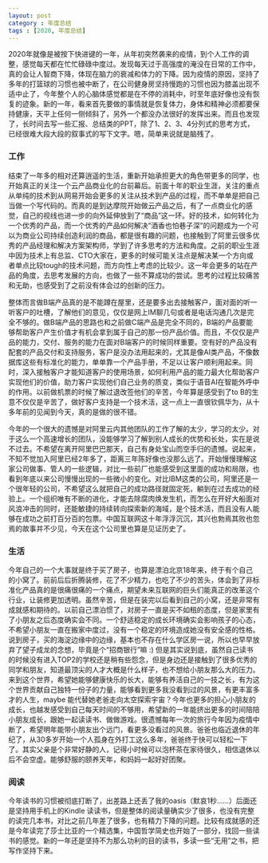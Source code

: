```yaml
---
layout: post
category : 年度总结
tags : [2020, 年度总结]
---
```


2020年就像是被按下快进键的一年，从年初突然袭来的疫情，到个人工作的调整，感觉每天都在忙忙碌碌中度过。发现每天过于高强度的淹没在日常的工作中，真的会让人智商下降，体现在脑力的衰减和体力的下降。因为疫情的原因，坚持了多年的打篮球的习惯也被中断了，在公司健身房坚持慢跑的习惯也因为膝盖出现不适中止了，今年整个人的心脑体感觉都是在不停的消耗中，时至年底好像也没有恢复的迹象。新的一年，看来首先要做的事情就是恢复体力，身体和精神必须都要保持健康，天平上任何一侧倾斜了，另外一个都没办法很好的发挥出来。而且也发现了，长时间去写一些汇报、总结类的PPT，除了1、2、3、4分列式的思考方式，已经很难大段大段的叙事式的写下文字。嗯，简单来说就是脑残了。

### 工作
结束了一年多的相对还算逍遥的生活，重新开始承担更大的角色带更多的同学，也开始真正的关注一个云产品商业化的台前幕后。前面十年的职业生涯，关注的重点从单纯的技术到从网易开始会更多的关注从技术到产品的过程，而不单单是把自己当做一个写代码的。而真的是到达摩院开始做云产品之后，有了一点商业化的感觉，自己的视线也进一步的向外延伸放到了“商品”这一环。好的技术，如何转化为一个优秀的产品，而一个优秀的产品如何解决“酒香也怕巷子深”的问题成为一个可以为商业公司持续创造利润的商品，都是很有趣的问题，也接触到了阿里云很多优秀的产品经理和解决方案架构师，学到了许多思考的方法和角度。之前的职业生涯中因为技术上有总监、CTO大家在，更多的时候可能关注点是解决某一个方向或者单点比较tough的技术问题，而方向性上考虑的比较少。这一年会更多的站在产品的角度，去思考发展的方向，也做了一些不算成功的尝试。思考的过程比较痛苦和无助，也感受到了之前没有体会过的创新的压力。

整体而言做B端产品真的是不能蹲在屋里，还是要多出去接触客户，面对面的听一听客户的吐槽，了解他们的意见，仅仅是网上IM聊几句或者是电话沟通几次是完全不够的。做B端产品的思路也和之前做C端产品是完全不同的，B端的产品要能够帮助客户产生价值才有机会拿到属于自己的那一份产品价值。而且，不仅仅是产品的能力，交付、服务的能力在面对B端客户的时候同样重要。空有好的产品没有配套的产品交付和支持服务，客户是没办法用起来的，尤其是像AI类产品，不像数据库这些有标准化的能力，单单靠一个产品手册，不足以让客户顺利用起来。同时，深入接触客户才能知道客户的使用场景，如何利用产品的能力最大化帮助客户实现他们的价值，助力客户实现他们自己业务的质变，类似于语音AI在智能外呼中的作用。以前做机票的时候了解过退改签他们的辛苦，今年算是感受到了to B的生意不仅仅是辛苦了，做好客户支持是一个技术活，这一点上一直很钦佩华为，从十多年前的见闻到今天，真的是做的很不错。

今年的一个很大的遗憾是对阿里云内其他团队的工作了解的太少，学习的太少。对于这么一个高速增长的团队，没能够学习了解到别人成长的优势和长处，实在是说不过去。不希望在离开阿里巴巴那天，自己有身处宝山而空手归的遗憾。说起来，不知不觉加入阿里已经2年多了，距离三年陈好像也没那么远了。开始慢慢理解这家公司做事、管人的一些逻辑，对比一些前厂也能感受到这里面的成功和局限，也看到年底以来公司慢慢出现的一些微小的变化。对比IBM这类的公司，阿里还是一个很年轻的公司，不希望这么就把自己的成功路径就固定死，躺到在过去成功的经验上。一个组织唯有不断的进化，才能去除腐肉焕发生机，而怎么在开好大船面对风浪冲击的同时，还能敏捷的持续转向探索新的海域，是个技术活，而且没有人能够在成功之前打百分百的包票。中国互联网这十年浮浮沉沉，其兴也勃焉其败也忽焉的故事并不少见，今天在这个公司里也算是见证历史了。

### 生活
今年自己的一个大事就是终于买了房子，也算是漂泊北京18年来，终于有个自己的小窝了。前前后后折腾装修，花了不少精力，也吃了不少的苦头，体会到了非标准化产品真的是很痛很痛的一个痛点，期望未来互联网的巨头们能真正的改革这个行业，让装修更加透明。虽然辛苦，但是在装完以后看到自己的小窝，还是非常有成就感和期待的。以前自己漂泊惯了，对房子一直是买不如租的态度，但是家里有了小朋友之后态度确实会不同。一个舒适稳定的成长环境确实会影响孩子的心态，不希望小朋友一直在搬家中度过，没有一个稳定的环境造成她没有安全感的性格。说到房子，买的海淀边缘中的边缘，基本也不存在什么学区房一说，所以也早早放弃了望子成龙的念想，毕竟是个“招商银行”嘛 :) 但是其实说到底，虽然自己读书的时候没有进入TOP2的学校还是稍有些怨念，但是身边还是接触到了很多优秀的同学和朋友，知道最顶尖的人才大概是什么样子，也不想给小朋友那么大的压力。来到这个世界，希望她能够健康快乐的长大，能够有养活自己的一技之长，有为这个世界贡献自己独特一份子的力量，能够看到更多我没看到过的风景，有更丰富多才的人生，maybe 能代替她老爸走向太空探索宇宙？今年也更多的担心小朋友的成长，也越发感受到自己每天时间的不够用，希望新的一年能挤出更多的时间陪陪小朋友成长，跟她一起读读书、做做游戏。很遗憾每年一次的旅行今年因为疫情中断了，希望明年能带小朋友出个远门，看更多没看过的风景。爸爸也临近退休的年纪了，从30多岁开始一个人孤身在外打工这么多年，爸爸终于快可以轻松一下了。其实父亲是个非常好静的人，记得小时候可以泡杯茶在家待很久，相信退休以后不会空虚。能够舒服的颐养天年，和妈妈一起好好团聚。

### 阅读
今年读书的习惯被彻底打断了，出差路上还丢了我的oasis（默哀1秒……）后面还是坚持用手机上的Kindle 读读书，但是整体的阅读量确实少了很多，也没有完整的读完几本书，对比之前几年差了很多，也有精力下降的问题。比较有成就感的还是今年读完了莎士比亚的一个精选集，中国哲学简史也开始了一部分，找回一些读书的感觉。新的一年还是坚持不为那么功利的目的读书，多读一些“无用”之书，把写作坚持下来。

